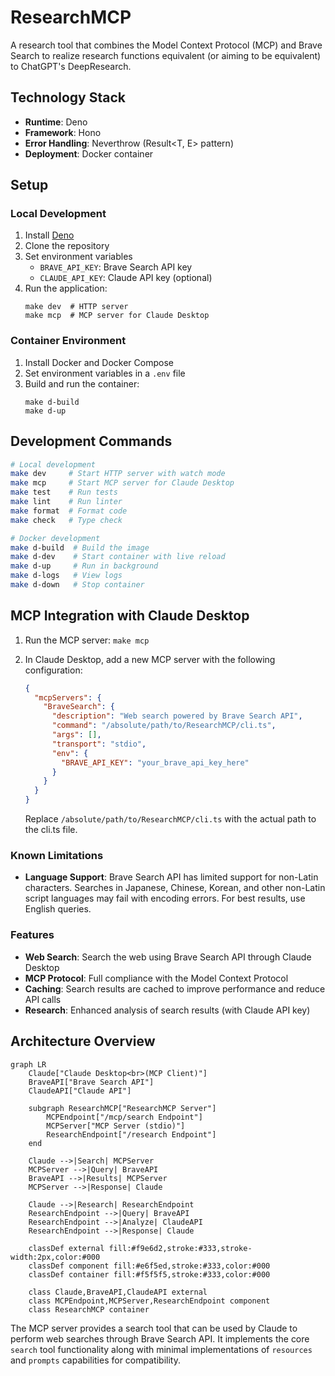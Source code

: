 # ResearchMCP

A research tool that combines the Model Context Protocol (MCP) and Brave Search to realize research functions equivalent (or aiming to be equivalent) to ChatGPT's DeepResearch.

## Technology Stack

- **Runtime**: Deno
- **Framework**: Hono
- **Error Handling**: Neverthrow (Result<T, E> pattern)
- **Deployment**: Docker container

## Setup

### Local Development

1. Install [Deno](https://deno.land/)
2. Clone the repository
3. Set environment variables
   - `BRAVE_API_KEY`: Brave Search API key
   - `CLAUDE_API_KEY`: Claude API key (optional)
4. Run the application:
   ```
   make dev  # HTTP server
   make mcp  # MCP server for Claude Desktop
   ```

### Container Environment

1. Install Docker and Docker Compose
2. Set environment variables in a `.env` file
3. Build and run the container:
   ```
   make d-build
   make d-up
   ```

## Development Commands

```bash
# Local development
make dev     # Start HTTP server with watch mode
make mcp     # Start MCP server for Claude Desktop
make test    # Run tests
make lint    # Run linter
make format  # Format code
make check   # Type check

# Docker development
make d-build  # Build the image
make d-dev    # Start container with live reload
make d-up     # Run in background
make d-logs   # View logs
make d-down   # Stop container
```

## MCP Integration with Claude Desktop

1. Run the MCP server: `make mcp`
2. In Claude Desktop, add a new MCP server with the following configuration:

   ```json
   {
     "mcpServers": {
       "BraveSearch": {
         "description": "Web search powered by Brave Search API",
         "command": "/absolute/path/to/ResearchMCP/cli.ts",
         "args": [],
         "transport": "stdio",
         "env": {
           "BRAVE_API_KEY": "your_brave_api_key_here"
         }
       }
     }
   }
   ```

   Replace `/absolute/path/to/ResearchMCP/cli.ts` with the actual path to the cli.ts file.

### Known Limitations

- **Language Support**: Brave Search API has limited support for non-Latin characters. Searches in Japanese, Chinese, Korean, and other non-Latin script languages may fail with encoding errors. For best results, use English queries.

### Features

- **Web Search**: Search the web using Brave Search API through Claude Desktop
- **MCP Protocol**: Full compliance with the Model Context Protocol
- **Caching**: Search results are cached to improve performance and reduce API calls
- **Research**: Enhanced analysis of search results (with Claude API key)

## Architecture Overview

```mermaid
graph LR
    Claude["Claude Desktop<br>(MCP Client)"]
    BraveAPI["Brave Search API"]
    ClaudeAPI["Claude API"]
    
    subgraph ResearchMCP["ResearchMCP Server"]
        MCPEndpoint["/mcp/search Endpoint"]
        MCPServer["MCP Server (stdio)"]
        ResearchEndpoint["/research Endpoint"]
    end
    
    Claude -->|Search| MCPServer
    MCPServer -->|Query| BraveAPI
    BraveAPI -->|Results| MCPServer
    MCPServer -->|Response| Claude
    
    Claude -->|Research| ResearchEndpoint
    ResearchEndpoint -->|Query| BraveAPI
    ResearchEndpoint -->|Analyze| ClaudeAPI
    ResearchEndpoint -->|Response| Claude
    
    classDef external fill:#f9e6d2,stroke:#333,stroke-width:2px,color:#000
    classDef component fill:#e6f5ed,stroke:#333,color:#000
    classDef container fill:#f5f5f5,stroke:#333,color:#000
    
    class Claude,BraveAPI,ClaudeAPI external
    class MCPEndpoint,MCPServer,ResearchEndpoint component
    class ResearchMCP container
```

The MCP server provides a search tool that can be used by Claude to perform web searches through
Brave Search API. It implements the core `search` tool functionality along with minimal implementations
of `resources` and `prompts` capabilities for compatibility.
